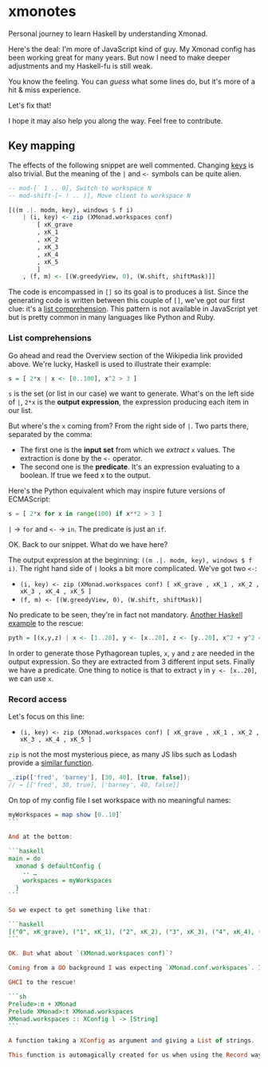 # xmonotes

Personal journey to learn Haskell by understanding Xmonad.

Here's the deal: I'm more of JavaScript kind of guy. My Xmonad config has been working great for many years.
But now I need to make deeper adjustments and my Haskell-fu is still weak.

You know the feeling. You can *guess* what some lines do, but it's more of a hit & miss experience.

Let's fix that!

I hope it may also help you along the way. Feel free to contribute.

## Key mapping

The effects of the following snippet are well commented.
Changing [keys](https://github.com/Delapouite/xkb-walkthrough) is also trivial. But the meaning of the `|` and `<-` symbols can be quite alien.

```haskell
-- mod-[` 1 .. 0], Switch to workspace N
-- mod-shift-[~ ! .. )], Move client to workspace N

[((m .|. modm, key), windows $ f i)
    | (i, key) <- zip (XMonad.workspaces conf)
        [ xK_grave
        , xK_1
        , xK_2
        , xK_3
        , xK_4
        , xK_5
        ]
    , (f, m) <- [(W.greedyView, 0), (W.shift, shiftMask)]]
```

The code is encompassed in `[]` so its goal is to produces a list.  Since the
generating code is written between this couple of `[]`, we've got our first
clue: it's a [list comprehension](https://en.wikipedia.org/wiki/List_comprehension).
This pattern is not available in JavaScript yet but is pretty common in many languages like
Python and Ruby.

### List comprehensions

Go ahead and read the Overview section of the Wikipedia link provided above.
We're lucky, Haskell is used to illustrate their example:

```haskell
s = [ 2*x | x <- [0..100], x^2 > 3 ]
```

`s` is the set (or list in our case) we want to generate. What's on the left side of `|`, `2*x` is the **output expression**, the expression producing each item in our list.

But where's the `x` coming from? From the right side of `|`. Two parts there, separated by the comma:
- The first one is the **input set** from which we *extract* `x` values.
The extraction is done by the `<-` operator.
- The second one is the **predicate**. It's an expression evaluating to a boolean. If true we feed x to the output.

Here's the Python equivalent which may inspire future versions of ECMAScript:

```python
s = [ 2*x for x in range(100) if x**2 > 3 ]
```

`|` → `for` and `<-` → `in`. The predicate is just an `if`.

OK. Back to our snippet. What do we have here?

The output expression at the beginning: `((m .|. modm, key), windows $ f i)`.
The right hand side of `|` looks a bit more complicated. We've got two `<-`:
- `(i, key) <- zip (XMonad.workspaces conf) [ xK_grave , xK_1 , xK_2 , xK_3 , xK_4 , xK_5 ]`
- `(f, m) <- [(W.greedyView, 0), (W.shift, shiftMask)]`

No predicate to be seen, they're in fact not mandatory. [Another Haskell example](https://en.wikipedia.org/wiki/Comparison_of_programming_languages_(list_comprehension)) to the rescue:

```haskell
pyth = [(x,y,z) | x <- [1..20], y <- [x..20], z <- [y..20], x^2 + y^2 == z^2]
```

In order to generate those Pythagorean tuples, `x`, `y` and `z` are needed in the output expression. So they are extracted from 3 different input sets. Finally we have a predicate.
One thing to notice is that to extract `y` in `y <- [x..20]`, we can use `x`.

### Record access

Let's focus on this line:

- `(i, key) <- zip (XMonad.workspaces conf) [ xK_grave , xK_1 , xK_2 , xK_3 , xK_4 , xK_5 ]`

`zip` is not the most mysterious piece, as many JS libs such as Lodash provide a [similar function](https://lodash.com/docs#zip).

```js
_.zip(['fred', 'barney'], [30, 40], [true, false]);
// → [['fred', 30, true], ['barney', 40, false]]
```

On top of my config file I set workspace with no meaningful names:

````haskell
myWorkspaces = map show [0..10]`
```

And at the bottom:

```haskell
main = do
  xmonad $ defaultConfig {
    -- …
    workspaces = myWorkspaces
  }
```

So we expect to get something like that:

```haskell
[("0", xK_grave), ("1", xK_1), ("2", xK_2), ("3", xK_3), ("4", xK_4), ("5", xK_5)]
```

OK. But what about `(XMonad.workspaces conf)`?

Coming from a OO background I was expecting `XMonad.conf.workspaces`. I tried to `grep` the whole XMonad code without any success on where the magic could happen.

GHCI to the rescue!

```sh
Prelude>:m + XMonad
Prelude XMonad>:t XMonad.workspaces
XMonad.workspaces :: XConfig l -> [String]
```

A function taking a XConfig as argument and giving a List of strings.

This function is automagically created for us when using the Record way to declare data types as described in this chapter of [LYHGG](http://learnyouahaskell.com/making-our-own-types-and-typeclasses#record-syntax).
